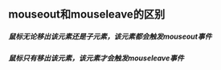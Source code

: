 ## mouseout和mouseleave的区别
##### 鼠标无论移出该元素还是子元素，该元素都会触发mouseout事件
##### 鼠标只有移出该元素，该元素才会触发mouseleave事件
